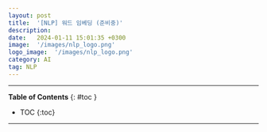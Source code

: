 ```yaml
---
layout: post
title:  '[NLP] 워드 임베딩 (준비중)'
description: 
date:   2024-01-11 15:01:35 +0300
image:  '/images/nlp_logo.png'
logo_image:  '/images/nlp_logo.png'
category: AI
tag: NLP
---
```

---

**Table of Contents**
{: #toc }
*  TOC
{:toc}

---

